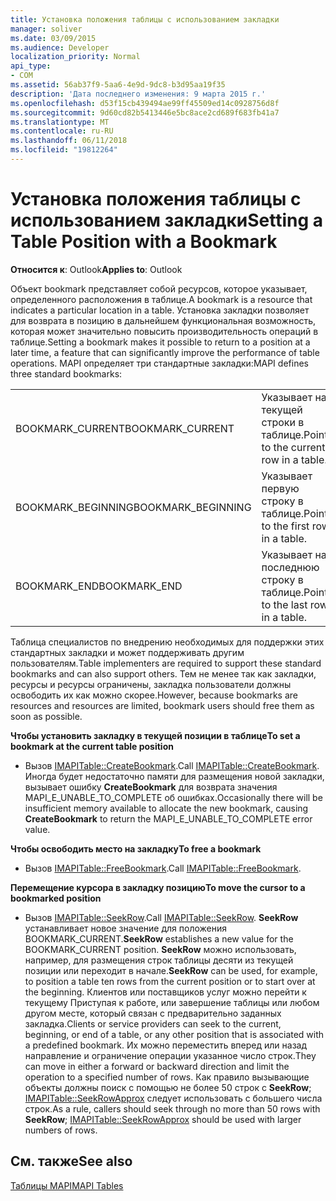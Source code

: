 ```yaml
---
title: Установка положения таблицы с использованием закладки
manager: soliver
ms.date: 03/09/2015
ms.audience: Developer
localization_priority: Normal
api_type:
- COM
ms.assetid: 56ab37f9-5aa6-4e9d-9dc8-b3d95aa19f35
description: 'Дата последнего изменения: 9 марта 2015 г.'
ms.openlocfilehash: d53f15cb439494ae99ff45509ed14c0928756d8f
ms.sourcegitcommit: 9d60cd82b5413446e5bc8ace2cd689f683fb41a7
ms.translationtype: MT
ms.contentlocale: ru-RU
ms.lasthandoff: 06/11/2018
ms.locfileid: "19812264"
---
```

# <a name="setting-a-table-position-with-a-bookmark"></a><span data-ttu-id="8726a-103">Установка положения таблицы с использованием закладки</span><span class="sxs-lookup"><span data-stu-id="8726a-103">Setting a Table Position with a Bookmark</span></span>

  
  
<span data-ttu-id="8726a-104">**Относится к**: Outlook</span><span class="sxs-lookup"><span data-stu-id="8726a-104">**Applies to**: Outlook</span></span> 
  
<span data-ttu-id="8726a-105">Объект bookmark представляет собой ресурсов, которое указывает, определенного расположения в таблице.</span><span class="sxs-lookup"><span data-stu-id="8726a-105">A bookmark is a resource that indicates a particular location in a table.</span></span> <span data-ttu-id="8726a-106">Установка закладки позволяет для возврата в позицию в дальнейшем функциональная возможность, которая может значительно повысить производительность операций в таблице.</span><span class="sxs-lookup"><span data-stu-id="8726a-106">Setting a bookmark makes it possible to return to a position at a later time, a feature that can significantly improve the performance of table operations.</span></span> <span data-ttu-id="8726a-107">MAPI определяет три стандартные закладки:</span><span class="sxs-lookup"><span data-stu-id="8726a-107">MAPI defines three standard bookmarks:</span></span> 
  
|||
|:-----|:-----|
|<span data-ttu-id="8726a-108">BOOKMARK_CURRENT</span><span class="sxs-lookup"><span data-stu-id="8726a-108">BOOKMARK_CURRENT</span></span>  <br/> |<span data-ttu-id="8726a-109">Указывает на текущей строки в таблице.</span><span class="sxs-lookup"><span data-stu-id="8726a-109">Points to the current row in a table.</span></span>  <br/> |
|<span data-ttu-id="8726a-110">BOOKMARK_BEGINNING</span><span class="sxs-lookup"><span data-stu-id="8726a-110">BOOKMARK_BEGINNING</span></span>  <br/> |<span data-ttu-id="8726a-111">Указывает первую строку в таблице.</span><span class="sxs-lookup"><span data-stu-id="8726a-111">Points to the first row in a table.</span></span>  <br/> |
|<span data-ttu-id="8726a-112">BOOKMARK_END</span><span class="sxs-lookup"><span data-stu-id="8726a-112">BOOKMARK_END</span></span>  <br/> |<span data-ttu-id="8726a-113">Указывает на последнюю строку в таблице.</span><span class="sxs-lookup"><span data-stu-id="8726a-113">Points to the last row in a table.</span></span>  <br/> |
   
<span data-ttu-id="8726a-114">Таблица специалистов по внедрению необходимых для поддержки этих стандартных закладки и может поддерживать другим пользователям.</span><span class="sxs-lookup"><span data-stu-id="8726a-114">Table implementers are required to support these standard bookmarks and can also support others.</span></span> <span data-ttu-id="8726a-115">Тем не менее так как закладки, ресурсы и ресурсы ограничены, закладка пользователи должны освободить их как можно скорее.</span><span class="sxs-lookup"><span data-stu-id="8726a-115">However, because bookmarks are resources and resources are limited, bookmark users should free them as soon as possible.</span></span> 
  
 <span data-ttu-id="8726a-116">**Чтобы установить закладку в текущей позиции в таблице**</span><span class="sxs-lookup"><span data-stu-id="8726a-116">**To set a bookmark at the current table position**</span></span>
  
- <span data-ttu-id="8726a-117">Вызов [IMAPITable::CreateBookmark](imapitable-createbookmark.md).</span><span class="sxs-lookup"><span data-stu-id="8726a-117">Call [IMAPITable::CreateBookmark](imapitable-createbookmark.md).</span></span> <span data-ttu-id="8726a-118">Иногда будет недостаточно памяти для размещения новой закладки, вызывает ошибку **CreateBookmark** для возврата значения MAPI_E_UNABLE_TO_COMPLETE об ошибках.</span><span class="sxs-lookup"><span data-stu-id="8726a-118">Occasionally there will be insufficient memory available to allocate the new bookmark, causing **CreateBookmark** to return the MAPI_E_UNABLE_TO_COMPLETE error value.</span></span> 
    
 <span data-ttu-id="8726a-119">**Чтобы освободить место на закладку**</span><span class="sxs-lookup"><span data-stu-id="8726a-119">**To free a bookmark**</span></span>
  
- <span data-ttu-id="8726a-120">Вызов [IMAPITable::FreeBookmark](imapitable-freebookmark.md).</span><span class="sxs-lookup"><span data-stu-id="8726a-120">Call [IMAPITable::FreeBookmark](imapitable-freebookmark.md).</span></span>
    
 <span data-ttu-id="8726a-121">**Перемещение курсора в закладку позицию**</span><span class="sxs-lookup"><span data-stu-id="8726a-121">**To move the cursor to a bookmarked position**</span></span>
  
- <span data-ttu-id="8726a-122">Вызов [IMAPITable::SeekRow](imapitable-seekrow.md).</span><span class="sxs-lookup"><span data-stu-id="8726a-122">Call [IMAPITable::SeekRow](imapitable-seekrow.md).</span></span> <span data-ttu-id="8726a-123">**SeekRow** устанавливает новое значение для положения BOOKMARK_CURRENT.</span><span class="sxs-lookup"><span data-stu-id="8726a-123">**SeekRow** establishes a new value for the BOOKMARK_CURRENT position.</span></span> <span data-ttu-id="8726a-124">**SeekRow** можно использовать, например, для размещения строк таблицы десяти из текущей позиции или переходит в начале.</span><span class="sxs-lookup"><span data-stu-id="8726a-124">**SeekRow** can be used, for example, to position a table ten rows from the current position or to start over at the beginning.</span></span> <span data-ttu-id="8726a-125">Клиентов или поставщиков услуг можно перейти к текущему Приступая к работе, или завершение таблицы или любом другом месте, который связан с предварительно заданных закладка.</span><span class="sxs-lookup"><span data-stu-id="8726a-125">Clients or service providers can seek to the current, beginning, or end of a table, or any other position that is associated with a predefined bookmark.</span></span> <span data-ttu-id="8726a-126">Их можно переместить вперед или назад направление и ограничение операции указанное число строк.</span><span class="sxs-lookup"><span data-stu-id="8726a-126">They can move in either a forward or backward direction and limit the operation to a specified number of rows.</span></span> <span data-ttu-id="8726a-127">Как правило вызывающие объекты должны поиск с помощью не более 50 строк с **SeekRow**; [IMAPITable::SeekRowApprox](imapitable-seekrowapprox.md) следует использовать с большего числа строк.</span><span class="sxs-lookup"><span data-stu-id="8726a-127">As a rule, callers should seek through no more than 50 rows with **SeekRow**; [IMAPITable::SeekRowApprox](imapitable-seekrowapprox.md) should be used with larger numbers of rows.</span></span> 
    
## <a name="see-also"></a><span data-ttu-id="8726a-128">См. также</span><span class="sxs-lookup"><span data-stu-id="8726a-128">See also</span></span>



[<span data-ttu-id="8726a-129">Таблицы MAPI</span><span class="sxs-lookup"><span data-stu-id="8726a-129">MAPI Tables</span></span>](mapi-tables.md)

